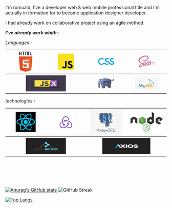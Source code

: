I'm romuald, I've a developer web & web mobile professional title and I'm actually in formation for to become application designer developer.

I had already work on collaborative project using an agile method.

*__I've already work  whith__* : 

*Languages :* 


<table width=100" align="center">
  <tr>
    <th width='150'>
       <img src="img/html.png" alt="html" width="75">
    </th>
    <th width="150">
       <img src="img/js.png" alt="js" width="50">
    </th>
        <th width='150'>
       <img src="img/css-logo.jpg" alt='css' width="50">
    </th>
     </th>
        <th width='150'>
       <img src="img/sass.png" alt='sass logo' width="50">
    </th>
  </tr>
  <tr>
    <th colspan="2" align="center">
      <img src="img/jsx.jpeg" alt="jsx" width="125" height="50" >
    </td>
   </th>
    <th width='150'>
       <img src="img/phplogo.png" alt='php' width="50">
    </th>
     <th width='150'>
       <img src="img/mysql.jpg" alt='php' width="75">
    </th>
  </tr>
</table>

                                                     
                                                     
                                                     
*technologies :*

<table width=100" align="center">
  <tr>
    <th width='150'>
       <img src="img/react.jpg" alt="react" width="75">
    </th>
    <th width="150">
       <img src="img/redux.png" alt="redux" width="50">
    </th>
        <th width='150'>
       <img src="img/postgress.jpg" alt='postgress' width="100">
    </th>
     </th>
        <th width='150'>
       <img src="img/node.png" alt='node' width="100">
    </th>
  </tr>
  <tr>
    <th colspan="2" align="center">
      <img src="img/router.png" alt="jsx" width="125" height="50" >
    </td>
   </th>
    <th width='300' colspan="2">
       <img src="img/axios-logo.png" alt='php' width="150" height="50">
    
  </tr>
</table>                                                    
                                                     
<br/> 
<br/>
<br/> 
<br/>                                                

[![Anurag's GitHub stats](https://github-readme-stats.vercel.app/api?username=aerobi93&theme=tokyonight&include_all_commits=true&show_icons=true&count_private)](https://github.com/aerobi93/github-readme-stats)
![GitHub Streak](https://github-readme-streak-stats.herokuapp.com/?user=aerobi93&theme=tokyonight&include_all_commits=true&show_icons=true&count_private&border_radius=25px)

 [![Top Langs](https://github-readme-stats.vercel.app/api/top-langs/?username=aerobi93&theme=tokyonight&include_all_commits=true&show_icons=true&count_private&layout=compact)](https://github.com/aerobi93/github-readme-stats)       
                                                     
